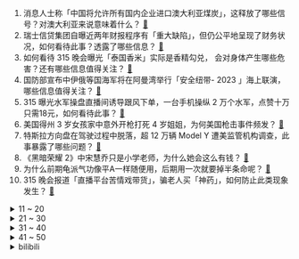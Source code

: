 1. 消息人士称「中国将允许所有国内企业进口澳大利亚煤炭」，这释放了哪些信号？对澳大利亚来说意味着什么？ [:link:](https://www.zhihu.com/question/589668900)
2. 瑞士信贷集团自曝近两年财报程序有「重大缺陷」，但仍公平地呈现了财务状况，如何看待此事？透露了哪些信息？ [:link:](https://www.zhihu.com/question/589567724)
3. 如何看待 315 晚会曝光「泰国香米」实际是香精勾兑， 会对身体产生哪些危害？还有哪些信息值得关注？ [:link:](https://www.zhihu.com/question/589809267)
4. 国防部宣布中伊俄等国海军将在阿曼湾举行「安全纽带- 2023 」海上联演，哪些信息值得关注？ [:link:](https://www.zhihu.com/question/589726617)
5. 315 曝光水军操盘直播间诱导跟风下单，一台手机操纵 2 万个水军，点赞十万只需18元，如何看待此事？ [:link:](https://www.zhihu.com/question/589825904)
6. 美国得州 3 岁女孩家中意外开枪打死 4 岁姐姐，为何美国枪击事件频发？ [:link:](https://www.zhihu.com/question/589521389)
7. 特斯拉方向盘在驾驶过程中脱落，超 12 万辆 Model Y 遭美监管机构调查，此事暴露了哪些问题？ [:link:](https://www.zhihu.com/question/588652330)
8. 《黑暗荣耀 2》中宋慧乔只是小学老师，为什么她会这么有钱？ [:link:](https://www.zhihu.com/question/577319936)
9. 为什么前期龟派气功像平A一样随便用，后期用一次就要掉半条命呢？ [:link:](https://www.zhihu.com/question/589422175)
10. 315 晚会报道「直播平台苦情戏带货」，骗老人买「神药」，如何防止此类现象发生？ [:link:](https://www.zhihu.com/question/589816078)
<details>
<summary>11 ~ 20</summary>

11. 蔚来险遭强奸女员工发声「蔚来仍然没有道歉和承诺整改」，怎样从法律角度解读此事？如何看待职场「性骚扰」？ [:link:](https://www.zhihu.com/question/589568981)
12. 吉野家吃出蟑螂后，检查又发现 43 只，如何看待此事？食品卫生如何保证？ [:link:](https://www.zhihu.com/question/589748456)
13. 直行遇到红灯为什么要停车，为什么不能右转再掉头右转？ [:link:](https://www.zhihu.com/question/587330407)
14. 俄方称美无人机事件是一种挑衅，美国务院就该事件召见俄大使，哪些信息值得关注？会引发美俄军事冲突吗？ [:link:](https://www.zhihu.com/question/589682124)
15. 房价结束 11 连跌，1-2 月住宅均价涨 4.1%，销售面积增速大幅回升 26%，哪些信息值得关注？ [:link:](https://www.zhihu.com/question/589762433)
16. 入住后，爱做饭的你后悔装「开放式厨房」了吗？ [:link:](https://www.zhihu.com/question/585163379)
17. 为什么游戏《崩坏三》里的科技这么强，却喜欢近战比划？ [:link:](https://www.zhihu.com/question/588967935)
18. 为啥固态硬盘降价这么快？ [:link:](https://www.zhihu.com/question/582784327)
19. 范志毅回忆男足辉煌时刻：当年我们踢日本几乎没输过，当年的中国队有多辉煌？ [:link:](https://www.zhihu.com/question/589454245)
20. 如何看待1400万人通勤单程超1小时一事？你会如何取舍房租与通勤？ [:link:](https://www.zhihu.com/question/589540583)
</details>
<details>
<summary>21 ~ 30</summary>

21. 为什么足球比赛中，丢球的时候很少有人怪罪守门员？ [:link:](https://www.zhihu.com/question/485365858)
22. 孩子教育好了，自己没挣钱能力，放下孩子去工作，如今年薪近 20 万，孩子成绩却一落千丈，该怎么抉择？ [:link:](https://www.zhihu.com/question/587402084)
23. 杨紫琼奥斯卡封后以后，真的达到甚至超越了张曼玉，巩俐的高度了吗？ [:link:](https://www.zhihu.com/question/589391546)
24. 电视剧《狂飙》中安欣当宣传科长的原因是什么？ [:link:](https://www.zhihu.com/question/588387404)
25. 在古代拿块小石头镀银后，能当银子去买东西吗？ [:link:](https://www.zhihu.com/question/589065183)
26. 如果让张飞，关羽入川支援，诸葛亮，赵云守荆州，荆州还会丢吗? [:link:](https://www.zhihu.com/question/588493424)
27. 拜登回应硅谷银行危机，「美国人民和美国企业可以放心，存款会在需要的时候出现」 ，哪些信息值得关注？ [:link:](https://www.zhihu.com/question/589295638)
28. 哪些生物的正面和侧面「画风不同」？ [:link:](https://www.zhihu.com/question/589637922)
29. 女子靠点外卖诈骗多家店铺 2 万元「外卖有异物，小孩嘴角被划伤」，如何看待此行为？怎样从法律角度解读？ [:link:](https://www.zhihu.com/question/589555341)
30. 怎么评价国漫《伍六七暗影宿命》第四季的大结局? [:link:](https://www.zhihu.com/question/589704289)
</details>
<details>
<summary>31 ~ 40</summary>

31. AI 是不是已经毁了围棋这一古老的游戏？ [:link:](https://www.zhihu.com/question/266132270)
32. 2023 年 2 月全国城镇调查失业率为 5.6%，比上月上升 0.1%，哪些信息值得关注？ [:link:](https://www.zhihu.com/question/589684390)
33. 上海一女子殴打代驾还称「男友是公安局的」，警方回应「涉嫌寻衅滋事罪已被刑拘」，如何看待此事？ [:link:](https://www.zhihu.com/question/589697892)
34. 一个诞生在黑洞附近的文明，算出的π值是否跟我们的一样？ [:link:](https://www.zhihu.com/question/589538933)
35. 窗帘怎么选，有哪些选购小技巧？ [:link:](https://www.zhihu.com/question/585163843)
36. FIFA 公布 2026 世界杯新赛制，新增一轮 1/16 决赛，冠军踢 8 场，可能带来哪些影响？ [:link:](https://www.zhihu.com/question/589682232)
37. 你会在春天做什么运动？ [:link:](https://www.zhihu.com/question/586172475)
38. 对职场女性而言，早婚早育和晚婚晚育哪个更利于女性的职业生涯发展？ [:link:](https://www.zhihu.com/question/443071461)
39. 在春季有哪些适合亲子的户外运动？ [:link:](https://www.zhihu.com/question/586172232)
40. 如果《崩坏三》爱莉希雅成为了执剑人会怎么办？ [:link:](https://www.zhihu.com/question/558270791)
</details>
<details>
<summary>41 ~ 50</summary>

41. 电影《这个男人来自地球》明显是一部谎言圆科幻的故事，为何让人产生很大的心灵震颤？ [:link:](https://www.zhihu.com/question/28856229)
42. 如何在谈薪环节与 HR 博弈，为自己争取最高涨幅？ [:link:](https://www.zhihu.com/question/587697930)
43. 老人捡钱不愿归还，女孩崩溃下跪称是生活费，如何评价此事？如何从法律角度分析捡钱不还的行为？ [:link:](https://www.zhihu.com/question/589485034)
44. 315 曝手机恢复出厂设置不一定彻底清除数据，须勾选所有存储项目，如何妥善处置闲置数码、保障信息安全？ [:link:](https://www.zhihu.com/question/589828903)
45. 22-23 赛季欧冠皇马 1:0 利物浦，总比分 6:2 晋级八强，本泽马破门，如何评价这场比赛？ [:link:](https://www.zhihu.com/question/589855733)
46. 315 晚会曝光部分美容针不可注射，妆字号美容针或致毁容，还有哪些医美内幕值得关注？ [:link:](https://www.zhihu.com/question/589810431)
47. 瑞信开盘跌近 30% 创新低，信贷违约掉期飙升，恳请瑞士央行公开表达支持，专家称或将倒闭，将有何影响？ [:link:](https://www.zhihu.com/question/589849038)
48. 315 曝光「废旧绝缘子刷刷即上市，翻新绝缘子流向多地电力工程」，会有什么安全隐患？ [:link:](https://www.zhihu.com/question/589832579)
49. 口味电子烟「花样」包装多为三无产品，据研究「长期吸食或致闭经不孕」，如何看待电子烟对人体的危害？ [:link:](https://www.zhihu.com/question/589742556)
50. 洪都拉斯总统寻求与中国建立外交关系，外交部表示「欢迎」，释放了哪些信号？ [:link:](https://www.zhihu.com/question/589747428)
</details><details>
<summary>bilibili</summary>

1. 贱谍过家家（3） [:link:](//www.bilibili.com/video/BV1k54y1K7rQ)
2. 老婆给我生了个女儿 [:link:](//www.bilibili.com/video/BV1zo4y1B7MC)
3. 队庆｜《我要打篮球》庆语其 刘恩泽 [:link:](//www.bilibili.com/video/BV1k84y1A7Gy)
4. 抓到一只委屈的柱柱猫！ [:link:](//www.bilibili.com/video/BV1Db411o7WU)
5. 流浪两年半走遍半个中国，终于回到家乡，感觉真好 [:link:](//www.bilibili.com/video/BV19Y4y197tq)
6. 周深献唱新海诚最新电影《铃芽之旅》同名中文主题曲 [:link:](//www.bilibili.com/video/BV1AM411W7E5)
7. 伊朗沙特为何复交？为什么在中国？美国怕了吗？ [:link:](//www.bilibili.com/video/BV1ZX4y1Z7o3)
8. 过瘾！妍珍呐，你完蛋了！一口气看完9.2分复仇爽剧《黑暗荣耀》S2 [:link:](//www.bilibili.com/video/BV1DL411y7VY)
9. 假如我的校园是一款RPG游戏！ [:link:](//www.bilibili.com/video/BV1E84y1A7z2)
10. 辞 职 宣 传 片 [:link:](//www.bilibili.com/video/BV1nL411o7cs)
<details>
<summary>11 ~ 20</summary>

11. 小傲尘封厨具！小潮跺脚生气！ [:link:](//www.bilibili.com/video/BV1Tv4y177Fj)
12. 这个动画是属于老鼠的青春 [:link:](//www.bilibili.com/video/BV1Rx4y1N7TF)
13. #内向 #社恐 [:link:](//www.bilibili.com/video/BV1UX4y1S7Pj)
14. 复仇盛宴，全程高能！爆肝解说《黑暗荣耀2》大结局！ [:link:](//www.bilibili.com/video/BV1JM411W7N2)
15. 耗时3720小时，原神史上首位角色最高伤害诞生！巅峰无法被撼动，因已达到极限！ [:link:](//www.bilibili.com/video/BV1fP411f7ZW)
16. 你随口交代的一句话，猫可以记好久… [:link:](//www.bilibili.com/video/BV1nL411o7EG)
17. 老薛说的对4536251 [:link:](//www.bilibili.com/video/BV1X84y1w7zq)
18. 帅小伙人生第一次烤全羊，没想到这么没想到！ [:link:](//www.bilibili.com/video/BV1Q24y1M7G2)
19. 多种口味烤冷面，有你喜欢的吗？ [:link:](//www.bilibili.com/video/BV1rY4y1977w)
20. 又杀疯了！9.3分的韩国复仇神剧这次终于一爽到底！深度解说《黑暗荣耀2》（上） [:link:](//www.bilibili.com/video/BV17P411Z7jo)
</details>
<details>
<summary>21 ~ 30</summary>

21. 2000年的中国发生了什么？【激荡四十年·2000】 [:link:](//www.bilibili.com/video/BV1LL411k7Tj)
22. 一年花5000万忽悠女人的护肤品广告商 [:link:](//www.bilibili.com/video/BV1Qs4y1G7U3)
23. #每周一拍 这是一个预谋了4年的视频。她肉眼可见地长大，我肉眼可见地变老，他肉眼可见地变圆...#怀孕#成长记录 [:link:](//www.bilibili.com/video/BV1q54y1M79z)
24. 我就说不能让00后这么早接手传统习俗 [:link:](//www.bilibili.com/video/BV1Ro4y167vD)
25. 放到整个csgo圈子都是相当炸裂的存在！ [:link:](//www.bilibili.com/video/BV1yo4y167Vc)
26. 修马桶修下水道的水到底有多深？弄不好修个马桶几千块钱都得搭进去。 [:link:](//www.bilibili.com/video/BV1524y137qT)
27. 处处删减，逻辑不通，《狂飙》真正的隐藏结局是什么？两万字爆肝解说《狂飙》34~39 [:link:](//www.bilibili.com/video/BV1Av4y177wq)
28. 极限冲刺！！！ [:link:](//www.bilibili.com/video/BV1so4y1B7Ab)
29. 【国语中字】像素版《功夫》一.猪笼城寨 [:link:](//www.bilibili.com/video/BV1Tg4y1b7Ux)
30. 吃完城隍庙这家店，想给来上海旅游的小伙伴道个歉... [:link:](//www.bilibili.com/video/BV1XL411y7z7)
</details>
<details>
<summary>31 ~ 40</summary>

31. 【落叶逐火】CF-EX-1至8突袭 摆完挂机 简单好抄（明日方舟艾露猫的委托柜台） [:link:](//www.bilibili.com/video/BV1HT411r7RE)
32. 奇怪的冰淇淋 7，我把武器改成了加特林 [:link:](//www.bilibili.com/video/BV1zv4y187mt)
33. 【小白Nanno】有遇到那个愿意陪你做所有事情的人吗 [:link:](//www.bilibili.com/video/BV1bk4y1b7J4)
34. 手搓V2发动机！我为7岁女儿造小摩托 [:link:](//www.bilibili.com/video/BV1FM411W76K)
35. 100元在撒哈拉沙漠超市能买什么？可乐在这里竟然卖天价！ [:link:](//www.bilibili.com/video/BV1do4y1672p)
36. 很火的两个书籍图片出处（川哥+妈披发） [:link:](//www.bilibili.com/video/BV17b411f7MK)
37. John爷爷的宠粉大惊喜！超详细Tom猫画法 [:link:](//www.bilibili.com/video/BV1hk4y1h7X3)
38. 同学聚会，始终是我笑到最后 [:link:](//www.bilibili.com/video/BV1R24y1M7Dq)
39. 生化部门不研究武器改做汽水了！ [:link:](//www.bilibili.com/video/BV15M411W7dg)
40. 【刘谦魔术课】 预测柯洁的棋步，可能吗？ [:link:](//www.bilibili.com/video/BV1QT411r76p)
</details>
<details>
<summary>41 ~ 50</summary>

41. 我决定了，带日本媳妇回趟娘家！预计花销五万，日本消费这么高？ [:link:](//www.bilibili.com/video/BV1E94y1F7cj)
42. [菊草TOON] 头上的数字 [:link:](//www.bilibili.com/video/BV1d24y1M7eA)
43. 外卖214元鳗鱼饭和19元鳗鱼饭，究竟有什么区别？【外卖对决】 [:link:](//www.bilibili.com/video/BV1AT411Y7gA)
44. 我二舅介绍的，兄弟们认真的 [:link:](//www.bilibili.com/video/BV1Dv4y1j7PC)
45. 常见的肉类食材处理改刀技巧 [:link:](//www.bilibili.com/video/BV17P411Z7nR)
46. 被打了 今天没段子 [:link:](//www.bilibili.com/video/BV1u8411F7Eo)
47. 我情绪跌宕起伏的一天 [:link:](//www.bilibili.com/video/BV1Mg4y1t7z5)
48. 简单的电动车 [:link:](//www.bilibili.com/video/BV13x4y1K7co)
49. “我该如何活着” [:link:](//www.bilibili.com/video/BV16P411f7ps)
50. 恕我直言深柜收纳，不搜“收纳盒”，更好用 [:link:](//www.bilibili.com/video/BV1QY4y1975G)
</details>
<details>
<summary>51 ~ 60</summary>

51. 这一钳子下去头都得没 [:link:](//www.bilibili.com/video/BV1XP411o7ob)
52. 街头请陌生路人一起画画 [:link:](//www.bilibili.com/video/BV1J24y1g7j9)
53. 震 动 模 式 ！ [:link:](//www.bilibili.com/video/BV1ec41177tG)
54. 省流海绵宝宝煲糖水 [:link:](//www.bilibili.com/video/BV1NL411o7DS)
55. “神被她的信徒欺骗了。”              把乡下老家养鸡房子改造成了废弃病院…… [:link:](//www.bilibili.com/video/BV1V24y137Mu)
56. 孩子，我怎样才能治愈你？ [:link:](//www.bilibili.com/video/BV1n24y1g7g5)
57. 林黛玉大闹天宫 [:link:](//www.bilibili.com/video/BV1Q84y1w7aB)
58. 【半佛】上帝都怕点外卖 [:link:](//www.bilibili.com/video/BV1As4y1V77K)
59. 重庆|突然的光 [:link:](//www.bilibili.com/video/BV1qk4y1b7z6)
60. 全球首发！丘丘语版《如果突然想起我》 [:link:](//www.bilibili.com/video/BV1yL411d74B)
</details>
<details>
<summary>61 ~ 70</summary>

61. 评分9.5的国产佳作，竟只有1000多人看过，无一例外都哭了 [:link:](//www.bilibili.com/video/BV1ns4y1G7NJ)
62. 长大后才发现，这么讽刺的台词越来越少了！ [:link:](//www.bilibili.com/video/BV1f84y1A7K7)
63. 史上生态系统最复杂的游戏！甚至可以驯服捕猎者！ [:link:](//www.bilibili.com/video/BV1CM411p721)
64. 【(G)I-DLE】[宋雨琦] - 'Flowers / Miley Cyrus' (Cover) [:link:](//www.bilibili.com/video/BV1aL411k7Hu)
65. 首季完结，乔尔杀疯！抵达火萤根据地！精讲《最后生还者》第9集结局（含剧集评价，彩蛋分享）【墨菲】 [:link:](//www.bilibili.com/video/BV15v4y177g3)
66. 可恶啊被可爱到了 [:link:](//www.bilibili.com/video/BV1hL411o7sZ)
67. 用中国古籍测试外国人汉语水平 [:link:](//www.bilibili.com/video/BV1eT411r7kt)
68. King [:link:](//www.bilibili.com/video/BV1E8411F7Hc)
69. 肯德基口号“We do chicken right”，网友神翻译，笑喷… [:link:](//www.bilibili.com/video/BV1ZP411f7HH)
70. 十斤猫，九斤反骨一斤屎 [:link:](//www.bilibili.com/video/BV1XX4y1S7wN)
</details>
<details>
<summary>71 ~ 80</summary>

71. 不必点进来 只是一个圆而已 [:link:](//www.bilibili.com/video/BV16Y4y1y7BE)
72. 热搜上残酷的“1根淀粉肠”事件，刺痛了多少高学历穷人 [:link:](//www.bilibili.com/video/BV1M94y1F7oe)
73. 你喜欢中式教育吗？ [:link:](//www.bilibili.com/video/BV1zk4y1h7Yd)
74. 日本最努力生活的大爷，70岁拥有亿万身家，却每天骑40公里薅羊毛 [:link:](//www.bilibili.com/video/BV15x4y1K7Yy)
75. 全网1000万粉丝美食博主，卷到自己出海钓鱼，结果爆桶了 [:link:](//www.bilibili.com/video/BV1oY4y1X7bg)
76. 【去牧民牛圈偷了五次牛都不成功然后被牧民大叔薅住后脖颈子一把被提起来的兔狲狲悟空来啦～】想看它沉浸式吃饭和发呆看雪的请留言嗷～我考虑考虑给大家分享下～ [:link:](//www.bilibili.com/video/BV1xk4y1h7XG)
77. 《崩坏3》真我·人之律者服装「春好桃夭」即将登场 [:link:](//www.bilibili.com/video/BV1tP411f7BY)
78. 卧底销量10万+海鲜｜有毒硼砂泡黄金鲍，海参边煮边上色 [:link:](//www.bilibili.com/video/BV11Y4y197S1)
79. 关于我连夜找甲方要327万片卫生巾这件事 [:link:](//www.bilibili.com/video/BV1FT411Y7vb)
80. 【渐构】万字科普GPT-4为什么会颠覆人类社会 [:link:](//www.bilibili.com/video/BV1MY4y1R7EN)
</details>
<details>
<summary>81 ~ 90</summary>

81. 谁教你这么剪的 | Python 中的数据结构 [:link:](//www.bilibili.com/video/BV1AY411r78C)
82. 当三国走进现实 [:link:](//www.bilibili.com/video/BV1Yg4y1b7PA)
83. 自从用男性思维找老公，精神状态和生活质量都好多了 [:link:](//www.bilibili.com/video/BV1Yc41177YT)
84. 两天不回信息就算默认分手？ [:link:](//www.bilibili.com/video/BV1w24y137jH)
85. 【NMIXX】 "Young, Dumb, Stupid" M/V [:link:](//www.bilibili.com/video/BV1b24y147Zn)
86. 杭州街头偶遇治愈系路边摊,终于吃到了梅花糕,粘酱麻薯,木瓜沙拉! [:link:](//www.bilibili.com/video/BV1do4y1B7Wt)
87. 我被食人族邀请到了家里过夜..... [:link:](//www.bilibili.com/video/BV1ux4y1K78U)
88. 当FBI看了你的浏览器记录.... [:link:](//www.bilibili.com/video/BV15s4y1G7N5)
89. 万人军训草坪现场女团初登场！整齐度拉满！葡人狂喜，归来仍是《wadada》 [:link:](//www.bilibili.com/video/BV1dM4y167rU)
90. 超大型翻车现场 彪哥准备用来生吃的火腿竟然是这样的 [:link:](//www.bilibili.com/video/BV12k4y1h7i6)
</details>
<details>
<summary>91 ~ 100</summary>

91. 《我们结婚了！！！》 [:link:](//www.bilibili.com/video/BV1PL411o7vS)
92. 这个忍者明明超强却过分慎重！！！ [:link:](//www.bilibili.com/video/BV1oL411d7Vr)
93. 这才是我想要的浏览器！纯干货，建议收藏！！！ [:link:](//www.bilibili.com/video/BV1Es4y157mF)
94. 是男人就一口气喝完 [:link:](//www.bilibili.com/video/BV1Vv4y177s6)
95. 【原神】圣遗物狗粮急缺？10分钟懒人版速刷狗粮，约等于每天白嫖80体力！ [:link:](//www.bilibili.com/video/BV1ng4y147Dv)
96. 人类还有希望吗 [:link:](//www.bilibili.com/video/BV1vs4y1G7aY)
97. 硅谷银行破产，下一位正在准备倒闭。 [:link:](//www.bilibili.com/video/BV1Dj411u7g6)
98. 福建官方整活，沙县小吃史上的第一条广告！ [:link:](//www.bilibili.com/video/BV1UY4y197oe)
99. 逛仓储式超市不敢囤货？教你高效搬进冰箱！ [:link:](//www.bilibili.com/video/BV1kc411776g)
100. 【美人谱系05】奥斯卡影后杨紫琼！她的一生，就是妈的多重宇宙 [:link:](//www.bilibili.com/video/BV1rY4y1y7CA)
</details></details>